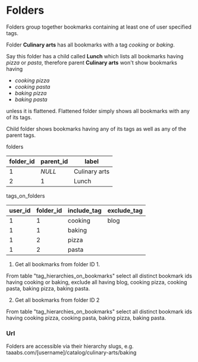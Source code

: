 # Folders

Folders group together bookmarks containing at least one of user specified tags.

Folder **Culinary arts** has all bookmarks with a tag _cooking_ or _baking_.

Say this folder has a child called **Lunch** which lists all bookmarks having _pizza_ or _pasta_, therefore parent **Culinary arts** won't show bookmarks having

- _cooking_ _pizza_
- _cooking_ _pasta_
- _baking_ _pizza_
- _baking_ _pasta_

unless it is flattened. Flattened folder simply shows all bookmarks with any of its tags.

Child folder shows bookmarks having any of its tags as well as any of the parent tags.

folders

| folder_id | parent_id | label         |
| --------- | --------- | ------------- |
| 1         | _NULL_    | Culinary arts |
| 2         | 1         | Lunch         |

tags_on_folders

| user_id | folder_id | include_tag | exclude_tag |
| ------- | --------- | ----------- | ----------- |
| 1       | 1         | cooking     | blog        |
| 1       | 1         | baking      |             |
| 1       | 2         | pizza       |             |
| 1       | 2         | pasta       |             |

1. Get all bookmarks from folder ID 1.

From table "tag_hierarchies_on_bookmarks" select all distinct bookmark ids having cooking or baking, exclude all having blog, cooking pizza, cooking pasta, baking pizza, baking pasta.

2. Get all bookmarks from folder ID 2

From table "tag_hierarchies_on_bookmarks" select all distinct bookmark ids having cooking pizza, cooking pasta, baking pizza, baking pasta.

### Url

Folders are accessible via their hierarchy slugs, e.g.
taaabs.com/[username]/catalog/culinary-arts/baking

